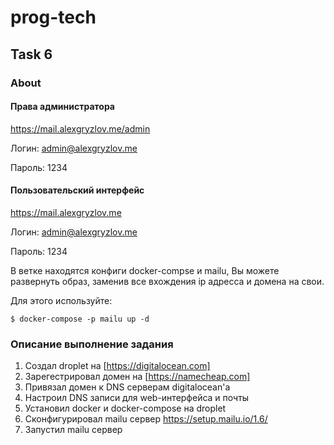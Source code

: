 # prog-tech
## Task 6
### About

#### Права администратора
https://mail.alexgryzlov.me/admin

Логин: admin@alexgryzlov.me

Пароль: 1234
#### Пользовательский интерфейс
https://mail.alexgryzlov.me

Логин: admin@alexgryzlov.me

Пароль: 1234

В ветке находятся конфиги docker-compse и mailu, Вы можете развернуть образ, заменив все вхождения ip адресса и домена на свои.

Для этого используйте:
```shell
$ docker-compose -p mailu up -d
```

### Описание выполнение задания
1. Создал droplet на [https://digitalocean.com]
2. Зарегестрировал домен на [https://namecheap.com]
3. Привязал домен к DNS серверам digitalocean'а
4. Настроил DNS записи для web-интерфейса и почты
5. Установил docker и docker-compose на droplet
6. Сконфигурировал mailu сервер https://setup.mailu.io/1.6/
7. Запустил mailu сервер
